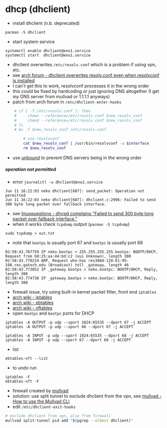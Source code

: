 # dhcp (dhclient)

- install dhclient (n.b. deprecated)

```shell
pacman -S dhclient
```

- start system service

```shell
systemctl enable dhclient@eno1.service
systemctl start  dhclient@eno1.service
```

- dhclient overwrites `/etc/resolv.conf` which is a problem if using vpn, etc.
- see [arch forum - dhclient overwrites resolv.conf even when resolvconf
  is installed](https://bbs.archlinux.org/viewtopic.php?id=265736)
- I can't get this to work, resolvconf processes it in the wrong order
- this could be fixed by hardcoding or just ignoring DNS altogether
  (I get my DNS server from mullvad or 1.1.1.1 anyways)
- patch from arch forum in `/etc/dhclient-enter-hooks`

```sh
	# if [ -f /etc/resolv.conf ]; then
	#     chown --reference=/etc/resolv.conf $new_resolv_conf
	#     chmod --reference=/etc/resolv.conf $new_resolv_conf
	# fi
	# mv -f $new_resolv_conf /etc/resolv.conf

        # use resolvconf
        cat $new_resolv_conf | /usr/bin/resolvconf -a $interface
        rm $new_resolv_conf
```

- use [unbound](/pkgs/tools/networking/unbound.md) to prevent DNS servers being in the wrong order

##### operation not permitted

- error `journalctl -u dhclient@eno1.service`

```text
Jun 11 16:22:03 neko dhclient[687]: send_packet: Operation not permitted
Jun 11 16:22:03 neko dhclient[687]: dhclient.c:2996: Failed to send 300 byte long packet over fallback interface.
```

- see [linuxquestions - dhcpd complains "Failed to send
  300 byte long packet over fallback interface."](https://www.linuxquestions.org/questions/linux-networking-3/dhcpd-complains-failed-to-send-300-byte-long-packet-over-fallback-interface-4175548986/#post5705157)
- when it works check `tcpdump` output (`pacman -S tcpdump`)

```shell
sudo tcpdump > out.txt
```

- note that `bootps` is usually port 67 and `bootpc` is usually port 68

```text
02:58:43.767759 IP neko.bootpc > 255.255.255.255.bootps: BOOTP/DHCP, Request from b0:25:aa:44:bd:c2 (oui Unknown), length 300
02:58:43.770219 ARP, Request who-has res388d-128-61-95-198.res.gatech.edu (Broadcast) tell _gateway, length 46
02:58:43.773852 IP _gateway.bootps > neko.bootpc: BOOTP/DHCP, Reply, length 300
02:58:43.774738 IP _gateway.bootps > neko.bootpc: BOOTP/DHCP, Reply, length 300
```

- firewall issue, try using built-in kernel packet filter, front end `iptables`
- [arch wiki - iptables](https://wiki.archlinux.org/title/Iptables)
- [arch wiki - ebtables](https://wiki.archlinux.org/title/Ebtables)
- [arch wiki - nftables](https://wiki.archlinux.org/title/Nftables)
- open `bootps` and `bootpc` ports for DHCP

```shell
iptables -A OUTPUT -p udp --sport 1024:65535 --dport 67 -j ACCEPT
iptables -A OUTPUT -p udp --sport 68 --dport 67 -j ACCEPT

iptables -A INPUT -p udp --sport 1024:65535 --dport 68 -j ACCEPT
iptables -A INPUT -p udp --sport 67 --dport 68 -j ACCEPT
```

- list

```shell
ebtables-nft --list
```

- to undo run

```shell
iptables -F
ebtables-nft -F
```

- firewall created by [mullvad](https://github.com/mullvad/mullvadvpn-app#environment-variables-used-by-the-service)
- solution: use split tunnel to exclude dhclient from the vpn, see [mullvad -
  How to use the Mullvad CLI](https://mullvad.net/en/help/how-use-mullvad-cli/)
- edit `/etc/dhclient-exit-hooks`

```sh
# exclude dhclient from vpn, also from firewall
mullvad split-tunnel pid add "$(pgrep --oldest dhclient)"
```
